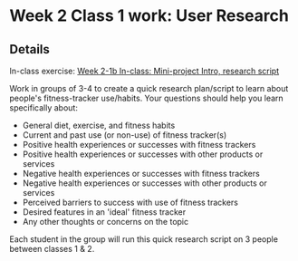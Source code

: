 # Week 2 Class 1 work: User Research

## Details

In-class exercise: [Week 2-1b In-class: Mini-project Intro, research script](https://drive.google.com/drive/folders/1kCPUsO4_f6Hz47THcBzFBiMlCJIzpvG7)

Work in groups of 3-4 to create a quick research plan/script to learn about people's fitness-tracker use/habits. Your questions should help you learn specifically about:

- General diet, exercise, and fitness habits
- Current and past use (or non-use) of fitness tracker(s)
- Positive health experiences or successes with fitness trackers
- Positive health experiences or successes with other products or services
- Negative health experiences or successes with fitness trackers
- Negative health experiences or successes with other products or services
- Perceived barriers to success with use of fitness trackers
- Desired features in an 'ideal' fitness tracker
- Any other thoughts or concerns on the topic

Each student in the group will run this quick research script on 3 people between classes 1 & 2. 